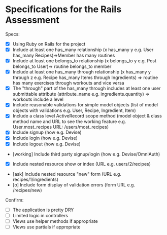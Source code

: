 # Specifications for the Rails Assessment

Specs:
- [x] Using Ruby on Rails for the project
- [x] Include at least one has_many relationship (x has_many y e.g. User has_many Recipes)=>Member has many routines
- [x] Include at least one belongs_to relationship (x belongs_to y e.g. Post belongs_to User)=> routine belongs_to member
- [x] Include at least one has_many through relationship (x has_many y through z e.g. Recipe has_many Items through Ingredients) => routine has many exercises through workouts and vice versa
- [x] The "through" part of the has_many through includes at least one user submittable attribute (attribute_name e.g. ingredients.quantity) => workouts include a level
- [x] Include reasonable validations for simple model objects (list of model objects with validations e.g. User, Recipe, Ingredient, Item)
- [x] Include a class level ActiveRecord scope method (model object & class method name and URL to see the working feature e.g. User.most_recipes URL: /users/most_recipes)
- [x] Include signup (how e.g. Devise)
- [x] Include login (how e.g. Devise)
- [x] Include logout (how e.g. Devise)
- [working] Include third party signup/login (how e.g. Devise/OmniAuth)
- [x] Include nested resource show or index (URL e.g. users/2/recipes)
- [ask] Include nested resource "new" form (URL e.g. recipes/1/ingredients)
- [o] Include form display of validation errors (form URL e.g. /recipes/new)

Confirm:
- [ ] The application is pretty DRY
- [ ] Limited logic in controllers
- [ ] Views use helper methods if appropriate
- [ ] Views use partials if appropriate
